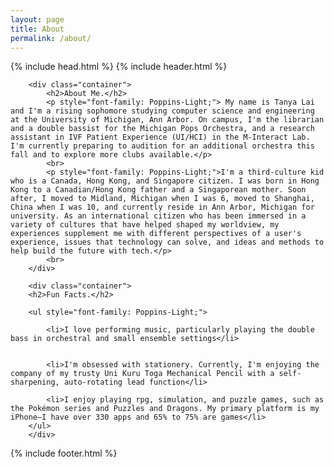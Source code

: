 ```yaml
---
layout: page
title: About
permalink: /about/
---
```

<head>
	<title>{{ site.author }} / {{ site.ab }}</title>
	<meta name="author" content="{{ site.author }}">
	<meta name="description" content="{{ page.content | strip_html | strip_newlines }}">
	<meta name="keywords" content="{{ page.meta.keywords }}">
	{% include head.html %}
</head>
<body>
	{% include header.html %}
  <main class="content">

		<div class="container">
			<h2>About Me.</h2>
			<p style="font-family: Poppins-Light;"> My name is Tanya Lai and I'm a rising sophomore studying computer science and engineering at the University of Michigan, Ann Arbor. On campus, I'm the librarian and a double bassist for the Michigan Pops Orchestra, and a research assistant in IVF Patient Experience (UI/HCI) in the M-Interact Lab. I'm currently preparing to audition for an additional orchestra this fall and to explore more clubs available.</p>
			<br>
			<p style="font-family: Poppins-Light;">I'm a third-culture kid who is a Canada, Hong Kong, and Singapore citizen. I was born in Hong Kong to a Canadian/Hong Kong father and a Singaporean mother. Soon after, I moved to Midland, Michigan when I was 6, moved to Shanghai, China when I was 10, and currently reside in Ann Arbor, Michigan for university. As an international citizen who has been immersed in a variety of cultures that have helped shaped my worldview, my experiences supplement me with different perspectives of a user's experience, issues that technology can solve, and ideas and methods to help build the future with tech.</p>
			<br>
		</div>

		<div class="container">
		<h2>Fun Facts.</h2>

		<ul style="font-family: Poppins-Light;">

			<li>I love performing music, particularly playing the double bass in orchestral and small ensemble settings</li>
				

			<li>I'm obsessed with stationery. Currently, I'm enjoying the company of my trusty Uni Kuru Toga Mechanical Pencil with a self-sharpening, auto-rotating lead function</li>

			<li>I enjoy playing rpg, simulation, and puzzle games, such as the Pokémon series and Puzzles and Dragons. My primary platform is my iPhone–I have over 330 apps and 65% to 75% are games</li>
		</ul>
		</div>



  </main>
  {% include footer.html %}
</body>
